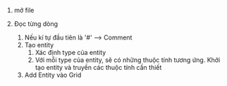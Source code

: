 1. mở file

2. Đọc từng dòng

   1. Nếu kí tự đầu tiên là '#' --> Comment
   2. Tạo entity
      1. Xác định type của entity
      2. Với mỗi type của entity, sẽ có những thuộc tính tương ứng. Khởi tạo entity và truyền các thuộc tính cần thiết
   3. Add Entity vào Grid

   